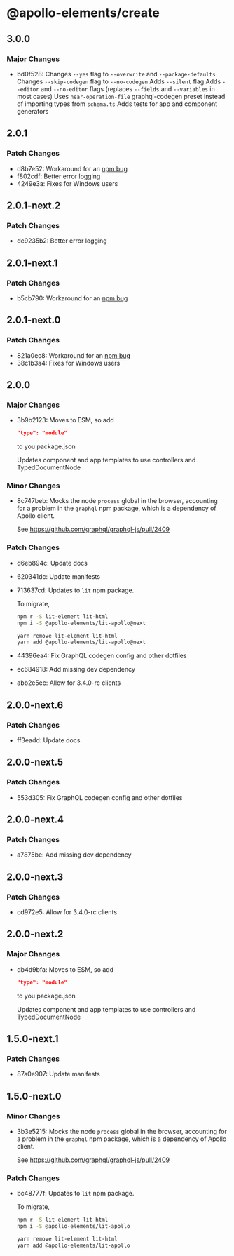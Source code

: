 # @apollo-elements/create

## 3.0.0

### Major Changes

- bd0f528: Changes `--yes` flag to `--overwrite` and `--package-defaults`
  Changes `--skip-codegen` flag to `--no-codegen`
  Adds `--silent` flag
  Adds `--editor` and `--no-editor` flags (replaces `--fields` and `--variables` in most cases)
  Uses `near-operation-file` graphql-codegen preset instead of importing types from `schema.ts`
  Adds tests for app and component generators

## 2.0.1

### Patch Changes

- d8b7e52: Workaround for an [npm bug](https://github.com/npm/cli/issues/2632)
- f802cdf: Better error logging
- 4249e3a: Fixes for Windows users

## 2.0.1-next.2

### Patch Changes

- dc9235b2: Better error logging

## 2.0.1-next.1

### Patch Changes

- b5cb790: Workaround for an [npm bug](https://github.com/npm/cli/issues/2632)

## 2.0.1-next.0

### Patch Changes

- 821a0ec8: Workaround for an [npm bug](https://github.com/npm/cli/issues/2632)
- 38c1b3a4: Fixes for Windows users

## 2.0.0

### Major Changes

- 3b9b2123: Moves to ESM, so add

  ```json
  "type": "module"
  ```

  to you package.json

  Updates component and app templates to use controllers and TypedDocumentNode

### Minor Changes

- 8c747beb: Mocks the node `process` global in the browser, accounting for a problem in the `graphql` npm package, which is a dependency of Apollo client.

  See https://github.com/graphql/graphql-js/pull/2409

### Patch Changes

- d6eb894c: Update docs
- 620341dc: Update manifests
- 713637cd: Updates to `lit` npm package.

  To migrate,

  ```bash
  npm r -S lit-element lit-html
  npm i -S @apollo-elements/lit-apollo@next
  ```

  ```bash
  yarn remove lit-element lit-html
  yarn add @apollo-elements/lit-apollo@next
  ```

- 44396ea4: Fix GraphQL codegen config and other dotfiles
- ec684918: Add missing dev dependency
- abb2e5ec: Allow for 3.4.0-rc clients

## 2.0.0-next.6

### Patch Changes

- ff3eadd: Update docs

## 2.0.0-next.5

### Patch Changes

- 553d305: Fix GraphQL codegen config and other dotfiles

## 2.0.0-next.4

### Patch Changes

- a7875be: Add missing dev dependency

## 2.0.0-next.3

### Patch Changes

- cd972e5: Allow for 3.4.0-rc clients

## 2.0.0-next.2

### Major Changes

- db4d9bfa: Moves to ESM, so add

  ```json
  "type": "module"
  ```

  to you package.json

  Updates component and app templates to use controllers and TypedDocumentNode

## 1.5.0-next.1

### Patch Changes

- 87a0e907: Update manifests

## 1.5.0-next.0

### Minor Changes

- 3b3e5215: Mocks the node `process` global in the browser, accounting for a problem in the `graphql` npm package, which is a dependency of Apollo client.

  See https://github.com/graphql/graphql-js/pull/2409

### Patch Changes

- bc48777f: Updates to `lit` npm package.

  To migrate,

  ```bash
  npm r -S lit-element lit-html
  npm i -S @apollo-elements/lit-apollo
  ```

  ```bash
  yarn remove lit-element lit-html
  yarn add @apollo-elements/lit-apollo
  ```
